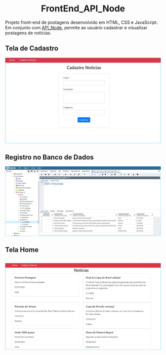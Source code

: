 <h1 align="center">
   FrontEnd_API_Node
</h1>  

Projeto front-end de postagens desenvolvido em HTML, CSS e JavaScript. Em conjunto com <a href="https://github.com/Gilvan-R-A/API_Node">API_Node</a>, permite ao usuário cadastrar e visualizar postagens de notícias.   

## Tela de Cadastro

![Tela de cadastro](img/TelaDeCadastro.jpg)   

## Registro no Banco de Dados   

![Registro no banco de dados](img/registroNoBanco.jpg)   

## Tela Home
![Home](img/Home.jpg)









